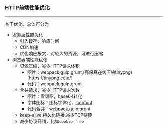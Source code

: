 ### HTTP前端性能优化
-------
关于优化，总体可分为
* 服务层性能优化
    * [引入缓存](./browser-cache.md)，响应时间
    * CDN加速
    * 优化响应报文，对较大的资源，可进行压缩
* 浏览器端性能优化
    * 资源压缩，减少HTTP请求体积
        * 图片：webpack,gulp,grunt,(高保真在线压缩tinypng)[https://tinypng.com/]
        * 代码：webpack,gulp,grunt
    * 合并请求，减少HTTP请求次数
        * 图片：雪碧图，base64转化
        * 字体图标：图标字体化，[iconfont](http://www.iconfont.cn/)
        * 代码合并：webpack,gulp,grunt
    * keep-alive,持久化链接,减少TCP链接
    * 减少协议开销，比如`cookie-free`